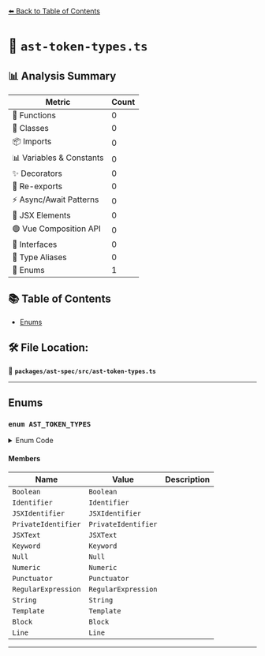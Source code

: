 [⬅️ Back to Table of Contents](../../../index.md)

# 📄 `ast-token-types.ts`

## 📊 Analysis Summary

| Metric | Count |
|--------|-------|
| 🔧 Functions | 0 |
| 🧱 Classes | 0 |
| 📦 Imports | 0 |
| 📊 Variables & Constants | 0 |
| ✨ Decorators | 0 |
| 🔄 Re-exports | 0 |
| ⚡ Async/Await Patterns | 0 |
| 💠 JSX Elements | 0 |
| 🟢 Vue Composition API | 0 |
| 📐 Interfaces | 0 |
| 📑 Type Aliases | 0 |
| 🎯 Enums | 1 |

## 📚 Table of Contents

- [Enums](#enums)

## 🛠️ File Location:
📂 **`packages/ast-spec/src/ast-token-types.ts`**


---

## Enums

### `enum AST_TOKEN_TYPES`

<details><summary>Enum Code</summary>

```ts
export enum AST_TOKEN_TYPES {
  Boolean = 'Boolean',
  Identifier = 'Identifier',
  JSXIdentifier = 'JSXIdentifier',
  PrivateIdentifier = 'PrivateIdentifier',
  JSXText = 'JSXText',
  Keyword = 'Keyword',
  Null = 'Null',
  Numeric = 'Numeric',
  Punctuator = 'Punctuator',
  RegularExpression = 'RegularExpression',
  String = 'String',
  Template = 'Template',

  // comment types
  Block = 'Block',
  Line = 'Line',
}
```
</details>

#### Members

| Name | Value | Description |
|------|-------|-------------|
| `Boolean` | `Boolean` |  |
| `Identifier` | `Identifier` |  |
| `JSXIdentifier` | `JSXIdentifier` |  |
| `PrivateIdentifier` | `PrivateIdentifier` |  |
| `JSXText` | `JSXText` |  |
| `Keyword` | `Keyword` |  |
| `Null` | `Null` |  |
| `Numeric` | `Numeric` |  |
| `Punctuator` | `Punctuator` |  |
| `RegularExpression` | `RegularExpression` |  |
| `String` | `String` |  |
| `Template` | `Template` |  |
| `Block` | `Block` |  |
| `Line` | `Line` |  |


---